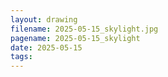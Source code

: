 ```yaml
---
layout: drawing
filename: 2025-05-15_skylight.jpg
pagename: 2025-05-15_skylight
date: 2025-05-15
tags:
---
```

